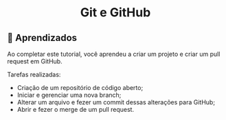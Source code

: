 <h1 align="center"> Git e GitHub </h1>

## 📑 Aprendizados

Ao completar este tutorial, você aprendeu a criar um projeto e criar um pull request em GitHub.

Tarefas realizadas:

- Criação de um repositório de código aberto;
- Iniciar e gerenciar uma nova branch;
- Alterar um arquivo e fezer um commit dessas alterações para GitHub;
- Abrir e fezer o merge de um pull request.
